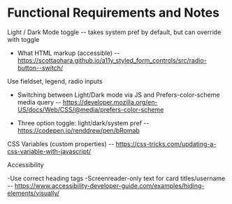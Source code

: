 # Functional Requirements and Notes

Light / Dark Mode toggle -- takes system pref by default, but can override with toggle 

- What HTML markup (accessible) -- https://scottaohara.github.io/a11y_styled_form_controls/src/radio-button--switch/

Use fieldset, legend, radio inputs

- Switching between Light/Dark mode via JS and Prefers-color-scheme media query -- https://developer.mozilla.org/en-US/docs/Web/CSS/@media/prefers-color-scheme

- Three option toggle: light/dark/system pref -- https://codepen.io/renddrew/pen/bRomab

CSS Variables (custom properties) -- https://css-tricks.com/updating-a-css-variable-with-javascript/



Accessibility

-Use correct heading tags
-Screenreader-only text for card titles/username -- https://www.accessibility-developer-guide.com/examples/hiding-elements/visually/